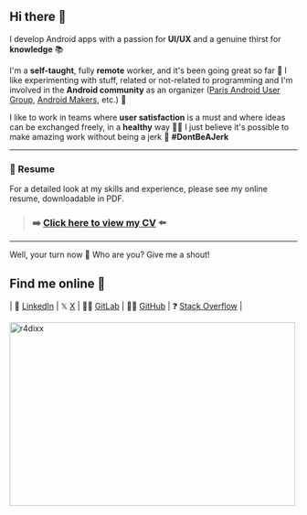 ## Hi there 👋

I develop Android apps with a passion for **UI/UX** and a genuine thirst for **knowledge** 📚

I'm a **self-taught**, fully **remote** worker, and it's been going great so far 🙌 I like experimenting with stuff, related or not-related to programming and I'm involved in the **Android community** as an organizer ([Paris Android User Group](https://www.meetup.com/android-paris/), [Android Makers](https://androidmakers.droidcon.com/), etc.) 👥

I like to work in teams where **user satisfaction** is a must and where ideas can be exchanged freely, in a **healthy** way 🤗✨ I just believe it's possible to make amazing work without being a jerk 🤷 **#DontBeAJerk**

---

### 📄 Resume

For a detailed look at my skills and experience, please see my online resume, downloadable in PDF.

> ### ➡️ [**Click here to view my CV**](https://cv.r4dixx.com) ⬅️

---

Well, your turn now 🙂
Who are you? Give me a shout!

## Find me online 🔗

| 💼 [LinkedIn](https://linkedin.com/in/r4dixx) | 𝕏 [X](https://x.com/r4dixx) | 👨‍💻 [GitLab](https://gitlab.com/r4dixx) | 👨‍💻 [GitHub](https://github.com/r4dixx) | ❓ [Stack Overflow](https://stackoverflow.com/users/8053848) |

<a target="_blank" href="https://trakt.tv/users/r4dixx"><img width="500" height="321" alt="r4dixx" src="https://widgets.trakt.tv/users/3a0c19fd788a2d13b67b05f938c34f3c/watched/fanart@2x.jpg" /></a>
